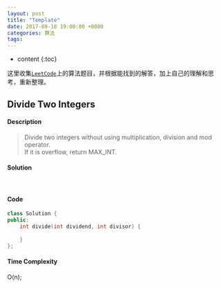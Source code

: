 ```yaml
---
layout: post
title: "Template"
date: 2017-09-18 19:00:00 +0800 
categories: 算法
tags: 
---
```

* content
{:toc}

这里收集[`LeetCode`](https://leetcode.com)上的算法题目，并根据能找到的解答，加上自己的理解和思考，重新整理。

<!-- more -->

## Divide Two Integers

#### Description

> Divide two integers without using multiplication, division and mod operator.  
> If it is overflow, return MAX_INT. 

#### Solution

&emsp;&emsp;

#### Code

```cpp
class Solution {
public:
    int divide(int dividend, int divisor) {
        
    }
};
```


#### Time Complexity

O(n);